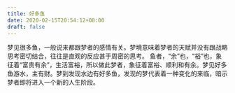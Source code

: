 ```yaml
---
title: 好多鱼
date: 2020-02-15T20:54:12+08:00
draft: false
---
```


梦见很多鱼，一般说来都跟梦者的感情有关。梦境意味着梦者的天赋并没有跟战略思考密切结合，往往是直观的反应甚于周密的思考。 鱼者，“余”也，“裕”也，象征着“富贵有余”，生活富裕，所以做此梦者，象征着富裕、顺利和有余。梦见好多鱼游水，主有财。梦到发现水边有好多鱼，发现的梦代表着一种变化的来临，暗示梦者即将进入一个新的人生阶段。